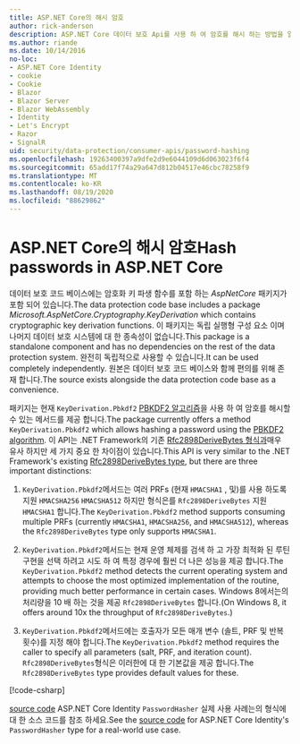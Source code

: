 ```yaml
---
title: ASP.NET Core의 해시 암호
author: rick-anderson
description: ASP.NET Core 데이터 보호 Api를 사용 하 여 암호를 해시 하는 방법을 알아봅니다.
ms.author: riande
ms.date: 10/14/2016
no-loc:
- ASP.NET Core Identity
- cookie
- Cookie
- Blazor
- Blazor Server
- Blazor WebAssembly
- Identity
- Let's Encrypt
- Razor
- SignalR
uid: security/data-protection/consumer-apis/password-hashing
ms.openlocfilehash: 19263400397a9dfe2d9e6044109d6d063023f6f4
ms.sourcegitcommit: 65add17f74a29a647d812b04517e46cbc78258f9
ms.translationtype: MT
ms.contentlocale: ko-KR
ms.lasthandoff: 08/19/2020
ms.locfileid: "88629862"
---
```

# <a name="hash-passwords-in-aspnet-core"></a><span data-ttu-id="f9e9c-103">ASP.NET Core의 해시 암호</span><span class="sxs-lookup"><span data-stu-id="f9e9c-103">Hash passwords in ASP.NET Core</span></span>

<span data-ttu-id="f9e9c-104">데이터 보호 코드 베이스에는 암호화 키 파생 함수를 포함 하는 *AspNetCore* 패키지가 포함 되어 있습니다.</span><span class="sxs-lookup"><span data-stu-id="f9e9c-104">The data protection code base includes a package *Microsoft.AspNetCore.Cryptography.KeyDerivation* which contains cryptographic key derivation functions.</span></span> <span data-ttu-id="f9e9c-105">이 패키지는 독립 실행형 구성 요소 이며 나머지 데이터 보호 시스템에 대 한 종속성이 없습니다.</span><span class="sxs-lookup"><span data-stu-id="f9e9c-105">This package is a standalone component and has no dependencies on the rest of the data protection system.</span></span> <span data-ttu-id="f9e9c-106">완전히 독립적으로 사용할 수 있습니다.</span><span class="sxs-lookup"><span data-stu-id="f9e9c-106">It can be used completely independently.</span></span> <span data-ttu-id="f9e9c-107">원본은 데이터 보호 코드 베이스와 함께 편의를 위해 존재 합니다.</span><span class="sxs-lookup"><span data-stu-id="f9e9c-107">The source exists alongside the data protection code base as a convenience.</span></span>

<span data-ttu-id="f9e9c-108">패키지는 현재 `KeyDerivation.Pbkdf2` [PBKDF2 알고리즘](https://tools.ietf.org/html/rfc2898#section-5.2)을 사용 하 여 암호를 해시할 수 있는 메서드를 제공 합니다.</span><span class="sxs-lookup"><span data-stu-id="f9e9c-108">The package currently offers a method `KeyDerivation.Pbkdf2` which allows hashing a password using the [PBKDF2 algorithm](https://tools.ietf.org/html/rfc2898#section-5.2).</span></span> <span data-ttu-id="f9e9c-109">이 API는 .NET Framework의 기존 [Rfc2898DeriveBytes 형식과](/dotnet/api/system.security.cryptography.rfc2898derivebytes)매우 유사 하지만 세 가지 중요 한 차이점이 있습니다.</span><span class="sxs-lookup"><span data-stu-id="f9e9c-109">This API is very similar to the .NET Framework's existing [Rfc2898DeriveBytes type](/dotnet/api/system.security.cryptography.rfc2898derivebytes), but there are three important distinctions:</span></span>

1. <span data-ttu-id="f9e9c-110">`KeyDerivation.Pbkdf2`메서드는 여러 PRFs (현재 `HMACSHA1` , 및)를 사용 하도록 지원 `HMACSHA256` `HMACSHA512` 하지만 형식은를 `Rfc2898DeriveBytes` 지원 `HMACSHA1` 합니다.</span><span class="sxs-lookup"><span data-stu-id="f9e9c-110">The `KeyDerivation.Pbkdf2` method supports consuming multiple PRFs (currently `HMACSHA1`, `HMACSHA256`, and `HMACSHA512`), whereas the `Rfc2898DeriveBytes` type only supports `HMACSHA1`.</span></span>

2. <span data-ttu-id="f9e9c-111">`KeyDerivation.Pbkdf2`메서드는 현재 운영 체제를 검색 하 고 가장 최적화 된 루틴 구현을 선택 하려고 시도 하 여 특정 경우에 훨씬 더 나은 성능을 제공 합니다.</span><span class="sxs-lookup"><span data-stu-id="f9e9c-111">The `KeyDerivation.Pbkdf2` method detects the current operating system and attempts to choose the most optimized implementation of the routine, providing much better performance in certain cases.</span></span> <span data-ttu-id="f9e9c-112">Windows 8에서는의 처리량을 10 배 하는 것을 제공 `Rfc2898DeriveBytes` 합니다.</span><span class="sxs-lookup"><span data-stu-id="f9e9c-112">(On Windows 8, it offers around 10x the throughput of `Rfc2898DeriveBytes`.)</span></span>

3. <span data-ttu-id="f9e9c-113">`KeyDerivation.Pbkdf2`메서드에는 호출자가 모든 매개 변수 (솔트, PRF 및 반복 횟수)를 지정 해야 합니다.</span><span class="sxs-lookup"><span data-stu-id="f9e9c-113">The `KeyDerivation.Pbkdf2` method requires the caller to specify all parameters (salt, PRF, and iteration count).</span></span> <span data-ttu-id="f9e9c-114">`Rfc2898DeriveBytes`형식은 이러한에 대 한 기본값을 제공 합니다.</span><span class="sxs-lookup"><span data-stu-id="f9e9c-114">The `Rfc2898DeriveBytes` type provides default values for these.</span></span>

[!code-csharp[](password-hashing/samples/passwordhasher.cs)]

<span data-ttu-id="f9e9c-115">[source code](https://github.com/dotnet/AspNetCore/blob/master/src/Identity/Extensions.Core/src/PasswordHasher.cs) ASP.NET Core Identity `PasswordHasher` 실제 사용 사례는의 형식에 대 한 소스 코드를 참조 하세요.</span><span class="sxs-lookup"><span data-stu-id="f9e9c-115">See the [source code](https://github.com/dotnet/AspNetCore/blob/master/src/Identity/Extensions.Core/src/PasswordHasher.cs) for ASP.NET Core Identity's `PasswordHasher` type for a real-world use case.</span></span>
